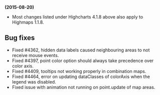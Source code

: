 **(2015-08-20)**
        
- Most changes listed under Highcharts 4.1.8 above also apply to Highmaps 1.1.8.

## Bug fixes 
- Fixed #4362, hidden data labels caused neighbouring areas to not receive mouse events.
- Fixed #4397, point color option should always take precedence over color axis.
- Fixed #4409, tooltips not working properly in combination maps.
- Fixed #4464, error on updating dataClasses of colorAxis when the legend was disabled.
- Fixed issue with animation not running on point.update of map areas.